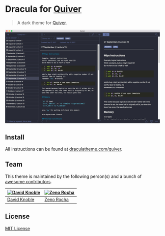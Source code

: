 # Dracula for [Quiver](http://happenapps.com/#quiver.com)

> A dark theme for [Quiver](http://happenapps.com/#quiver.com).

![Screenshot](./Quiver_dracula.jpg)

## Install

All instructions can be found at [draculatheme.com/quiver](https://draculatheme.com/quiver).

## Team

This theme is maintained by the following person(s) and a bunch of [awesome contributors](https://github.com/dracula/quiver/graphs/contributors).

[![David Knoble](https://avatars0.githubusercontent.com/benknoble?v=3&s=70)](https://github.com/benknoble) | [![Zeno Rocha](https://avatars2.githubusercontent.com/u/398893?v=3&s=70)](https://github.com/zenorocha)
--- | ---
[David Knoble](https://github.com/benknoble) | [Zeno Rocha](https://github.com/zenorocha)

## License

[MIT License](./LICENSE)

